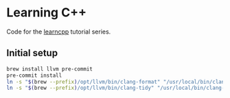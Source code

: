 # Learning C++

Code for the [learncpp] tutorial series.

[learncpp]: https://www.learncpp.com/

## Initial setup

```bash
brew install llvm pre-commit
pre-commit install
ln -s "$(brew --prefix)/opt/llvm/bin/clang-format" "/usr/local/bin/clang-format"
ln -s "$(brew --prefix)/opt/llvm/bin/clang-tidy" "/usr/local/bin/clang-tidy"
```
